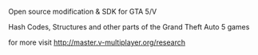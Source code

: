 Open source modification & SDK for GTA 5/V

Hash Codes, Structures and other parts of the Grand Theft Auto 5 games

for more visit http://master.v-multiplayer.org/research
